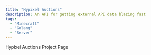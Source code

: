 ```yaml
---
title: "Hypixel Auctions"
description: An API for getting external API data blazing fast
tags: 
  - "Minecraft"
  - "Golang"
  - "Server"
---
```


Hypixel Auctions Project Page